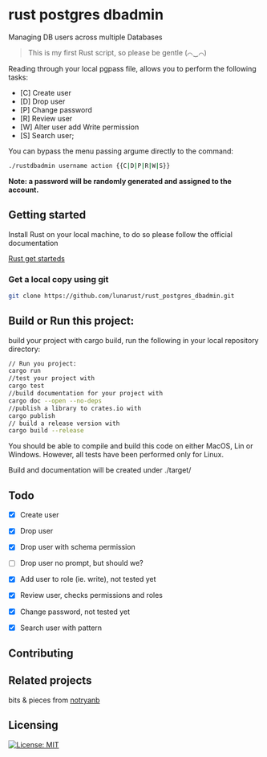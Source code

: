 # rust postgres dbadmin

Managing DB users across multiple Databases

> This is my first Rust script, so please be gentle (⌒‿⌒)

Reading through your local pgpass file, allows you to perform the following tasks:
- [C] Create user
- [D] Drop user
- [P] Change password
- [R] Review user
- [W] Alter user add Write permission
- [S] Search user;

You can bypass the menu passing argume directly to the command:

```bash
./rustdbadmin username action {{C|D|P|R|W|S}}
```

**Note: a password will be randomly generated and assigned to the account.**

## Getting started

Install Rust on your local machine, to do so please follow the official documentation

[Rust get starteds](https://www.rust-lang.org/learn/get-started)


### Get a local copy using git

```bash
git clone https://github.com/lunarust/rust_postgres_dbadmin.git
```

## Build or Run this project:

build your project with cargo build, run the following in your local repository directory:
```bash
// Run you project:
cargo run
//test your project with
cargo test
//build documentation for your project with
cargo doc --open --no-deps
//publish a library to crates.io with
cargo publish
// build a release version with
cargo build --release
```

You should be able to compile and build this code on either MacOS, Lin or Windows.
However, all tests have been performed only for Linux.

Build and documentation will be created under ./target/

## Todo
- [x] Create user
- [x] Drop user
- [x] Drop user with schema permission
- [ ] Drop user no prompt, but should we?
- [x] Add user to role (ie. write), not tested yet
- [x] Review user, checks permissions and roles
- [x] Change password, not tested yet
- [x] Search user with pattern


## Contributing


## Related projects

bits & pieces from [notryanb](https://github.com/notryanb/psql_connect/blob/master/src/main.rs)

## Licensing


[![License: MIT](https://img.shields.io/badge/License-MIT-yellow.svg)](https://opensource.org/licenses/MIT)